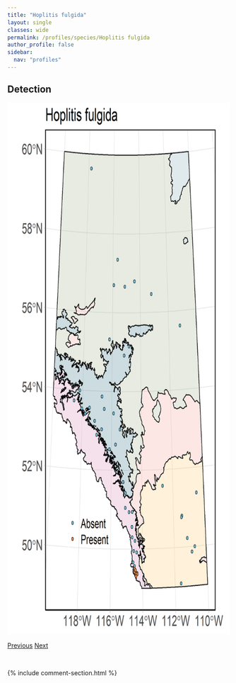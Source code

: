 ```yaml
---
title: "Hoplitis fulgida"
layout: single
classes: wide
permalink: /profiles/species/Hoplitis fulgida
author_profile: false
sidebar:
  nav: "profiles"
---
```


<h2>Detection</h2>

<a href="/assets/figures/species/Hoplitis fulgida/range-map.png">
<img src="/assets/figures/species/Hoplitis fulgida/range-map.png" height = "1200" width = "800">
</a>

<a href="/profiles/species/Hoplitis albifrons" class="pagination--pager" title="PreviousName">Previous</a> <a href="/profiles/species/Hylaeus annulatus" class="pagination--pager" title="NextName">Next</a>

<p>&nbsp;</p>

{% include comment-section.html %}

